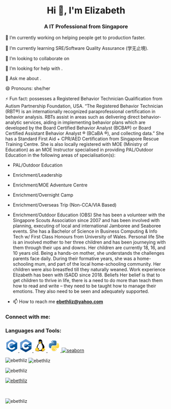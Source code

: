 <h1 align="center">Hi 👋, I'm Elizabeth</h1>
<h3 align="center">A IT Professional from Singapore</h3>

🔭 I’m currently working on helping people get to production faster.

🌱 I’m currently learning SRE/Software Quality Assurance (学无止境).

👯 I’m looking to collaborate on 

🤔 I’m looking for help with .

💬 Ask me about .

😄 Pronouns: she/her

⚡ Fun fact: possesses a Registered Behavior Technician Qualification from Autism Partnership Foundation, USA. 
“The Registered Behavior Technician (RBT®) is an internationally recognized paraprofessional certification in behavior analysis. RBTs assist in areas such as delivering direct behavior-analytic services, aiding in implementing behavior plans which are developed by the Board Certified Behavior Analyst (BCBA®) or Board Certified Assistant Behavior Analyst ® (BCaBA ®), and collecting data.”
She has a Standard First Aid + CPR/AED Certification from Singapore Rescue Training Centre. 
She is also locally registered with MOE (Ministry of Education) as an MOE Instructor specialised in providing PAL/Outdoor Education in the following areas of specialisation(s):
-	PAL/Outdoor Education
-	Enrichment/Leadership
-	Enrichment/MOE Adventure Centre
-	Enrichment/Overnight Camp
-	Enrichment/Overseas Trip (Non-CCA/VIA Based)
-	Enrichment/Outdoor Education (OBS)
She has been a volunteer with the Singapore Scouts Association since 2007 and has been involved with planning, executing of local and international Jamboree and Seaboree events.
She has a Bachelor of Science in Business Computing & Info Tech w/ First Class Honours from University of Wales. 
Personal life
She is an involved mother to her three children and has been journeying with them through their ups and downs. Her children are currently 18, 16, and 10 years old. 
Being a hands-on mother, she understands the challenges parents face daily. 
During their formative years, she was a home-schooling mum, and part of the local home-schooling community. Her children were also breastfed till they naturally weaned. 
Work experience
Elizabeth has been with ISADD since 2018. 
Beliefs
Her belief is that to get children to thrive in life, there is a need to do more than teach them how to read and write – they need to be taught how to manage their emotions. They also need to be seen and adequately supported.



- 📫 How to reach me **ebethliz@yahoo.com**

<h3 align="left">Connect with me:</h3>
<p align="left">
</p>

<h3 align="left">Languages and Tools:</h3>
<p align="left"> <a href="https://www.cprogramming.com/" target="_blank" rel="noreferrer"> <img src="https://raw.githubusercontent.com/devicons/devicon/master/icons/c/c-original.svg" alt="c" width="40" height="40"/> </a> <a href="https://www.w3schools.com/cpp/" target="_blank" rel="noreferrer"> <img src="https://raw.githubusercontent.com/devicons/devicon/master/icons/cplusplus/cplusplus-original.svg" alt="cplusplus" width="40" height="40"/> </a> <a href="https://www.linux.org/" target="_blank" rel="noreferrer"> <img src="https://raw.githubusercontent.com/devicons/devicon/master/icons/linux/linux-original.svg" alt="linux" width="40" height="40"/> </a> <a href="https://www.python.org" target="_blank" rel="noreferrer"> <img src="https://raw.githubusercontent.com/devicons/devicon/master/icons/python/python-original.svg" alt="python" width="40" height="40"/> </a> <a href="https://seaborn.pydata.org/" target="_blank" rel="noreferrer"> <img src="https://seaborn.pydata.org/_images/logo-mark-lightbg.svg" alt="seaborn" width="40" height="40"/> </a> </p>

<p><img align="left" src="https://github-readme-stats.vercel.app/api/top-langs?username=ebethliz&show_icons=true&locale=en&layout=compact" alt="ebethliz" /></p>

<p>&nbsp;<img align="center" src="https://github-readme-stats.vercel.app/api?username=ebethliz&show_icons=true&locale=en" alt="ebethliz" /></p>

<p align="left"> <img src="https://komarev.com/ghpvc/?username=ebethliz&label=Profile%20views&color=0e75b6&style=flat" alt="ebethliz" /> </p>

<p align="left"> <a href="https://github.com/ryo-ma/github-profile-trophy"><img src="https://github-profile-trophy.vercel.app/?username=ebethliz" alt="ebethliz" /></a> </p>

<p align="left"> <a href="https://twitter.com/" target="blank"><img src="https://img.shields.io/twitter/follow/?logo=twitter&style=for-the-badge" alt="" /></a> </p>


<p><img align="center" src="https://github-readme-streak-stats.herokuapp.com/?user=ebethliz&" alt="ebethliz" /></p>
